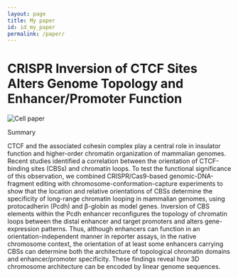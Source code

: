 ```yaml
---
layout: page
title: My paper
id: id_my_paper
permalink: /paper/
---
```


CRISPR Inversion of CTCF Sites Alters Genome Topology and Enhancer/Promoter Function
===

![Cell paper](http://bioquan.github.io/quanweb/cellpaper.jpg)

Summary   

CTCF and the associated cohesin complex play a central role in insulator function and higher-order chromatin organization of mammalian genomes. Recent studies identified a correlation between the orientation of CTCF-binding sites (CBSs) and chromatin loops. To test the functional significance of this observation, we combined CRISPR/Cas9-based genomic-DNA-fragment editing with chromosome-conformation-capture experiments to show that the location and relative orientations of CBSs determine the specificity of long-range chromatin looping in mammalian genomes, using protocadherin (Pcdh) and β-globin as model genes. Inversion of CBS elements within the Pcdh enhancer reconfigures the topology of chromatin loops between the distal enhancer and target promoters and alters gene-expression patterns. Thus, although enhancers can function in an orientation-independent manner in reporter assays, in the native chromosome context, the orientation of at least some enhancers carrying CBSs can determine both the architecture of topological chromatin domains and enhancer/promoter specificity. These findings reveal how 3D chromosome architecture can be encoded by linear genome sequences.


